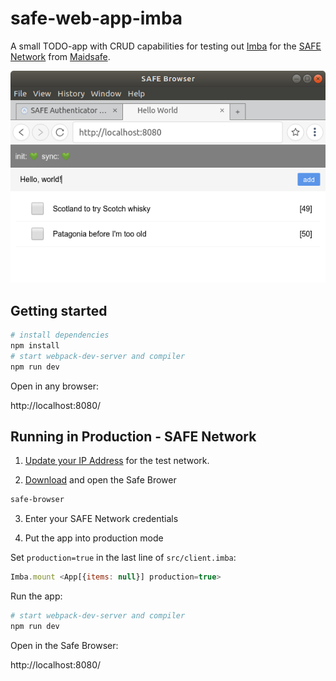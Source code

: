 # safe-web-app-imba

A small TODO-app with CRUD capabilities for testing out [Imba](http://imba.io) for the [SAFE Network](https://safenetwork.tech) from [Maidsafe](https://maidsafe.net).

![Safe Browser - TODO App with Imba](img/safe-browser-example.png)

## Getting started

```bash
# install dependencies
npm install
# start webpack-dev-server and compiler
npm run dev
```

Open in any browser:

http://localhost:8080/

## Running in Production - SAFE Network

1. [Update your IP Address](http://invite.maidsafe.net/) for the test network.

2. [Download](https://github.com/maidsafe/safe_browser/releases) and open the Safe Brower
```bash
safe-browser
```

3. Enter your SAFE Network credentials

4. Put the app into production mode

Set `production=true` in the last line of `src/client.imba`:
```javascript
Imba.mount <App[{items: null}] production=true>
```

Run the app:
```bash
# start webpack-dev-server and compiler
npm run dev
```

Open in the Safe Browser:

http://localhost:8080/